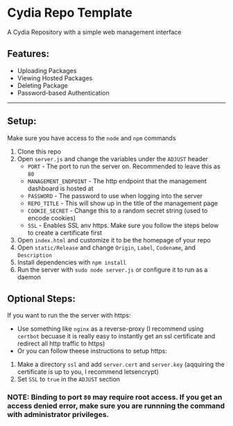 # Cydia Repo Template
A Cydia Repository with a simple web management interface

## Features:
- Uploading Packages
- Viewing Hosted Packages
- Deleting Package
- Password-based Authentication

---
## Setup:
Make sure you have access to the `node` and `npm` commands
1. Clone this repo
2. Open `server.js` and change the variables under the `ADJUST` header
    - `PORT` - The port to run the server on. Recommended to leave this as `80`
    - `MANAGEMENT_ENDPOINT` - The http endpoint that the management dashboard is hosted at
    - `PASSWORD` - The password to use when logging into the server
    - `REPO_TITLE` - This will show up in the title of the management page
    - `COOKIE_SECRET` - Change this to a random secret string (used to encode cookies)
    - `SSL` - Enables SSL anv https. Make sure you follow the steps below to create a certificate first
3. Open `index.html` and customize it to be the homepage of your repo
4. Open `static/Release` and change `Origin`, `Label`, `Codename`, and `Description`
5. Install dependencies with `npm install`
6. Run the server with `sudo node server.js` or configure it to run as a daemon

## Optional Steps:
If you want to run the the server with https:
- Use something like `nginx` as a reverse-proxy (I recommend using `certbot` becuase it is really easy to instantly get an ssl certificate and redirect all http traffic to https)
- Or you can follow theese instructions to setup https:
1. Make a directory `ssl` and add `server.cert` and `server.key` (aqquiring the certificate is up to you, I recommend letsencrypt)
2. Set `SSL` to `true` in the `ADJUST` section


### NOTE: Binding to port `80` may require root access. If you get an access denied error, make sure you are runnning the command with administrator privileges.